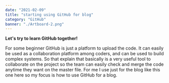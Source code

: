 ```yaml
---
date: "2021-02-09"
title: "starting using GitHub for blog"
category: "GitHub"
banner: "./Artboard-2.png"
---
```


**Let's try to learn GitHub together!**


For some beginner GitHub is just a platform to upload the code.
It can easily be used as a collaboration platform among coders, and can be used to build complex systems.
So that explain that basically is a very useful tool to collaborate on the project so the team can easily check and merge the code anytime they want on the master file.
For me I use just for the blog like this one here so my focus is how to use GitHub for a blog.

